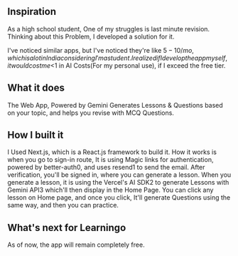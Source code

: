 
## Inspiration

As a high school student, One of my struggles is last minute revision. Thinking about this Problem, I developed a solution for it.

I've noticed similar apps, but I've noticed they're like $5-10/mo, which is a lot in India considering I'm a student. I realized if I develop the app myself, it would cost me <$1 in AI Costs(For my personal use), if I exceed the free tier.
## What it does

The Web App, Powered by Gemini Generates Lessons & Questions based on your topic, and helps you revise with MCQ Questions.
## How I built it

I Used Next.js, which is a React.js framework to build it. How it works is when you go to sign-in route, It is using Magic links for authentication, powered by better-auth0, and uses resend1 to send the email. After verification, you'll be signed in, where you can generate a lesson. When you generate a lesson, it is using the Vercel's AI SDK2 to generate Lessons with Gemini API3 which'll then display in the Home Page. You can click any lesson on Home page, and once you click, It'll generate Questions using the same way, and then you can practice.
## What's next for Learningo

As of now, the app will remain completely free.
